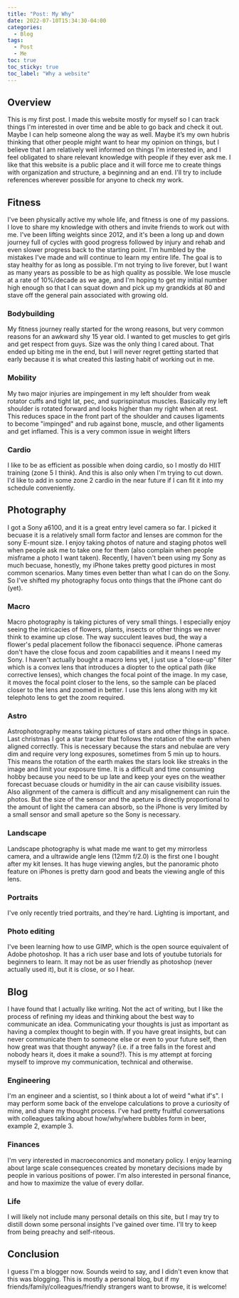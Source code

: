 ```yaml
---
title: "Post: My Why"
date: 2022-07-10T15:34:30-04:00
categories:
  - Blog
tags:
  - Post
  - Me
toc: true
toc_sticky: true
toc_label: "Why a website"
---
```


## Overview

This is my first post. I made this website mostly for myself so I can track things I'm interested in over time and be able to go back and check it out. Maybe I can help someone along the way as well. Maybe it’s my own hubris thinking that other people might want to hear my opinion on things, but I believe that I am relatively well informed on things I'm interested in, and I feel obligated to share relevant knowledge with people if they ever ask me. I like that this website is a public place and it will force me to create things with organization and structure, a beginning and an end. I'll try to include references wherever possible for anyone to check my work.

## Fitness

I've been physically active my whole life, and fitness is one of my passions. I love to share my knowledge with others and invite friends to work out with me. I've been lifting weights since 2012, and it's been a long up and down journey full of cycles with good progress followed by injury and rehab and even slower progress back to the starting point. I'm humbled by the mistakes I've made and will continue to learn my entire life. The goal is to stay healthy for as long as possible. I'm not trying to live forever, but I want as many years as possible to be as high quality as possible. We lose muscle at a rate of 10%/decade as we age, and I'm hoping to get my initial number high enough so that I can squat down and pick up my grandkids at 80 and stave off the general pain associated with growing old.

### Bodybuilding

My fitness journey really started for the wrong reasons, but very common reasons for an awkward shy 15 year old. I wanted to get muscles to get girls and get respect from guys. Size was the only thing I cared about. That ended up biting me in the end, but I will never regret getting started that early because it is what created this lasting habit of working out in me.

### Mobility

My two major injuries are impingement in my left shoulder from weak rotator cuffs and tight lat, pec, and suprispinatus muscles. Basically my left shoulder is rotated forward and looks higher than my right when at rest. This reduces space in the front part of the shoulder and causes ligaments to become "impinged" and rub against bone, muscle, and other ligaments and get inflamed. This is a very common issue in weight lifters

### Cardio

I like to be as efficient as possible when doing cardio, so I mostly do HIIT training (zone 5 I think). And this is also only when I'm trying to cut down. I'd like to add in some zone 2 cardio in the near future if I can fit it into my schedule conveniently. 

## Photography

I got a Sony a6100, and it is a great entry level camera so far. I picked it becuase it is a relatively small form factor and lenses are common for the sony E-mount size. I enjoy taking photos of nature and staging photos well when people ask me to take one for them (also complain when people misframe a photo I want taken). Recently, I haven't been using my Sony as much becuase, honestly, my iPhone takes pretty good pictures in most common scenarios. Many times even better than what I can do on the Sony. So I've shifted my photography focus onto things that the iPhone cant do (yet).

### Macro

Macro photography is taking pictures of very small things. I especially enjoy seeing the intricacies of flowers, plants, insects or other things we never think to examine up close. The way succulent leaves bud, the way a flower's pedal placement follow the fibonacci sequence. iPhone cameras don't have the close focus and zoom capabilities and it means I need my Sony. I haven't actually bought a macro lens yet, I just use a "close-up" filter which is a convex lens that introduces a diopter to the optical path (like corrective lenses), which changes the focal point of the image. In my case, it moves the focal point closer to the lens, so the sample can be placed closer to the lens and zoomed in better. I use this lens along with my kit telephoto lens to get the zoom required.

### Astro

Astrophotography means taking pictures of stars and other things in space. Last christmas I got a star tracker that follows the rotation of the earth when aligned correctly. This is necessary because the stars and nebulae are very dim and require very long exposures, sometimes from 5 min up to hours. This means the rotation of the earth makes the stars look like streaks in the image and limit your exposure time. It is a difficult and time consuming hobby because you need to be up late and keep your eyes on the weather forecast becuase clouds or humidity in the air can cause visibility issues. Also alignment of the camera is difficult and any misalignement can ruin the photos. But the size of the sensor and the apeture is directly proportional to the amount of light the camera can absorb, so the iPhone is very limited by a small sensor and small apeture so the Sony is necessary.

### Landscape

Landscape photography is what made me want to get my mirrorless camera, and a ultrawide angle lens (12mm f/2.0) is the first one I bought after my kit lenses. It has huge viewing angles, but the panoramic photo feature on iPhones is pretty darn good and beats the viewing angle of this lens.

### Portraits

I've only recently tried portraits, and they're hard. Lighting is important, and

### Photo editing

I've been learning how to use GIMP, which is the open source equivalent of Adobe photoshop. It has a rich user base and lots of youtube tutorials for beginners to learn. It may not be as user friendly as photoshop (never actually used it), but it is close, or so I hear.

## Blog

I have found that I actually like writing. Not the act of writing, but I like the process of refining my ideas and thinking about the best way to communicate an idea. Communicating your thoughts is just as important as having a complex thought to begin with. If you have great insights, but can never communicate them to someone else or even to your future self, then how great was that thought anyway? (i.e. if a tree falls in the forest and nobody hears it, does it make a sound?). This is my attempt at forcing myself to improve my communication, technical and otherwise.

### Engineering

I'm an engineer and a scientist, so I think about a lot of weird "what if's". I may perform some back of the envelope calculations to prove a curiosity of mine, and share my thought process. I've had pretty fruitful conversations with colleagues talking about how/why/where bubbles form in beer, example 2, example 3.

### Finances

I'm very interested in macroeconomics and monetary policy. I enjoy learning about large scale consequences created by monetary decisions made by people in various positions of power. I'm also interested in personal finance, and how to maximize the value of every dollar.

### Life

I will likely not include many personal details on this site, but I may try to distill down some personal insights I've gained over time. I'll try to keep from being preachy and self-riteous.

## Conclusion

I guess I'm a blogger now. Sounds weird to say, and I didn't even know that this was blogging. This is mostly a personal blog, but if my friends/family/colleagues/friendly strangers want to browse, it is welcome!
